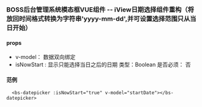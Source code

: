 ### BOSS后台管理系统模态框VUE组件 -- iView日期选择组件重构（将放回时间格式转换为字符串'yyyy-mm-dd',并可设置选择范围只从当日开始）

#### props

- v-model： 数据双向绑定
- isNowStart : 显示只能选择当日之后的日期 类型：Boolean  是否必须： 否

#### 范例
```
  <bs-datepicker :isNowStart="true" v-model="startDate"></bs-datepicker>
```
